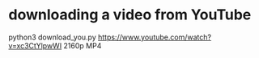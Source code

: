 # downloading a video from YouTube

python3 download_you.py https://www.youtube.com/watch?v=xc3CtYlpwWI 2160p MP4
